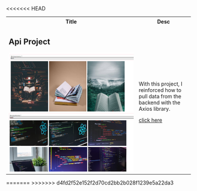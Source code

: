 <<<<<<< HEAD
<table >
  <tr  >
    <th  >Title</th>
    <th >Desc</th>
  </tr>

<tr >
   <td>
   <h2>Api Project</h2>
   <img src="./image/api1.png" />
   <img src="./image/api2.png">
   </td>
   <td>
   <p>With this project, I reinforced how to pull data from the backend with the Axios library.</p>
   <a href="https://github.com/nurullhkrds/react/tree/main/api" >click here </a>
   </td>

</tr>


 
</table>
=======
>>>>>>> d4fd2f52e152f2d70cd2bb2b028f1239e5a22da3


